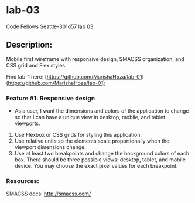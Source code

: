 # lab-03
Code Fellows Seattle-301d57 lab 03


## Description:
Mobile first wireframe with responsive design, SMACSS organization, and CSS grid and Flex styles.

Find lab-1 here: [https://github.com/MarishaHoza/lab-01](https://github.com/MarishaHoza/lab-01)

### Feature #1: Responsive design
* As a user, I want the dimensions and colors of the application to change so that I can have a unique view in desktop, mobile, and tablet viewports.

1. Use Flexbox or CSS grids for styling this application.
2. Use relative units so the elements scale proportionally when the viewport dimensions change.
3. Use at least two breakpoints and change the background colors of each box. There should be three possible views: desktop, tablet, and mobile device. You may choose the exact pixel values for each breakpoint.


### Resources:
SMACSS docs:
http://smacss.com/

